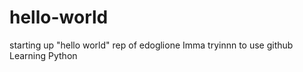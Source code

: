 # hello-world
starting up "hello world" rep of edoglione
Imma tryinnn to use github
Learning Python

